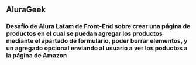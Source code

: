 <h2>AluraGeek</h2>
<h3>Desafio de Alura Latam de Front-End sobre crear una página de productos en el cual se puedan agregar los productos mediante
el apartado de formulario, poder borrar elementos, y un agregado opcional enviando al usuario a ver los poductos a la página de 
Amazon</h3>

